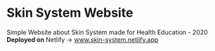 # Skin System Website

Simple Website about Skin System made for Health Education - 2020 </br>
**Deployed on** Netlify -> www.skin-system.netlify.app
